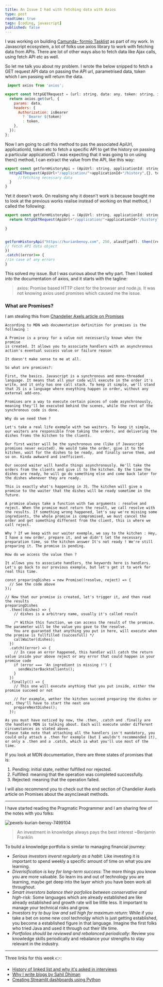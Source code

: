 ```yaml
---
title: An Issue I had with fetching data with Axios
type: post
readtime: true
tags: [coding, javascript]
published: false
---
```



I was working on building [Camunda- formio Tasklist](https://github.com/kurianbenoy-aot/camunda-formio-tasklist-vue) as part of my work. In Javascript ecosystem, a lot of folks
use axios library to work with fetching data from APIs. There are lot of other ways also to fetch data like Ajax calls, using fetch API etc as well.

So let me talk you about my problem. I wrote the below snipped to fetch a GET request API data on passing the API url,
parametrised data, token which I am passing will return the data.

```javascript
 import axios from 'axios';

export const httpGETRequest = (url: string, data: any, token: string, isBearer = true) => {
  return axios.get(url, {
    params: data,
    headers: {
      Authorization: isBearer
        ? `Bearer ${token}`
        : token,
    },
  });
};
```

Now I am going to call this method to pas the associated ApiUrl, applicationId, token etc to fetch a specific API to get
the history on passing a particular applicationID. I was expecting that it was going to on using then() method, I can extract the value
from the API, like this way:

```javascript
export const getformHistoryApi = (ApiUrl: string, applicationId: string,  token: string) => {
  httpGETRequest(ApiUrl+"/application/"+applicationId+"/history",{}, token).then((result) => {
      //fetching necessary data
  }
}
```

Yet it doesn't work. On realising why it doesn't work is because bought me to look at the previous works realise instead of working on that method, I called the following: 

```javascript
export const getformHistoryApi = (ApiUrl: string, applicationId: string,  token: string) => {
  return httpGETRequest(ApiUrl+"/application/"+applicationId+"/history",{}, token)
  
}


getformHistoryApi("https://kurianbenoy.com", 250, alasdfjadf). then((result) => {
// fetch API data object
})
.catch((error)=> {
//in case of any errors
}
```

This solved my issue. But I was curious about the why part. Then I looked into the documentation of axios, and it starts with
the tagline:

> axios: Promise based HTTP client for the browser and node.js. It was not knowing axios used promises which caused me the issue.

### What are Promises?

I am stealing this from [Chandelier Axels article on Promises](https://dev.to/spartakyste/the-promises-guide-i-would-have-loved-as-a-junior-developper-3621)

```
According to MDN web documentation definition for promises is the following :

A Promise is a proxy for a value not necessarily known when the promise 
is created. It allows you to associate handlers with an asynchronous
action's eventual success value or failure reason

It doesn't make sense to me at all. 

So what are promises?:

First, the basics. Javascript is a synchronous and mono-threaded language. It means that all your code will execute in the order it's write, and it only has one call stack. To keep it simple, we'll stand that JS is a language where eveything happen in order, without any external add-ons.

Promises are a way to execute certain pieces of code asynchronously, meaning they'll be executed behind the scenes, while the rest of the synchronous code is done.

Why do we need them ?

Let's take a real life exemple with two waiters. To keep it simple, our waiters are responsible from taking the orders, and delivering the dishes froms the kitchen to the clients.

Our first waiter will be the synchronous one (like if Javascript promises never existed). He would take the order, give it to the kitchen, wait for the dishes to be ready, and finally serve them, and so on. Kinda awkward and inefficient.

Our second waiter will handle things asynchronously. He'll take the orders from the clients and give it to the kitchen. By the time the dishes are ready, he will go do something else and come back later for the dishes whenever they are ready.

This is exactly what's happening in JS. The kitchen will give a promise to the waiter that the dishes will be ready sometime in the future.

A promise always take a function with two arguments : resolve and reject. When the promise must return the result, we call resolve with the results. If something wrong happened, let's say we're missing some ingredients, the whole promise is compromised, we must cancel the order and get something different from the client, this is where we call reject.

Why ? If we keep with our waiter exemple, we say to the kitchen : Hey, I have a new order, prepare it, and we didn't let the necessary preparation time, so the kitchen answer It's not ready ! We're still preparing it. The promise is pending.

How do we access the value then ?

It allows you to associate handlers, the keywords here is handlers. Let's go back to our previous exemple, but let's get it to work for real this time.

const preparingDishes = new Promise((resolve, reject) => {
  // See the code above
});

// Now that our promise is created, let's trigger it, and then read the results
preparingDishes
  .then((dishes) => {
    // dishes is a arbitrary name, usually it's called result

    /* Within this function, we can access the result of the promise. The parameter will be the value you gave to the resolve.
    You are guaranted that anything you put in here, will execute when the promise is fullfilled (succesfull) */
    callWaiter(dishes);
  })
  .catch((error) => {
    // In case an error happened, this handler will catch the return value inside your above reject or any error that could happen in your promise code
    if (error === 'An ingredient is missing !') {
      sendWaiterBacktoClients();
    }
  })
  .finally(() => {
    // This one will execute anything that you put inside, either the promise succeed or not

    // For example, wether the kitchen succeed preparing the dishes or not, they'll have to start the next one
    prepareNextDishes();
  });

As you must have noticed by now, the .then, .catch and .finally are the handlers MDN is talking about. Each will execute under different circumstances as stated above.
Please take note that attaching all the handlers isn't mandatory, you could only attach a .then for exemple (but I wouldn't recommended it), or only a .then and a .catch, which is what you'll use most of the time.
```

If you look at MDN documentation, there are three states of promises that is:

1. Pending: initial state, neither fulfilled nor rejected.
2. Fulfilled: meaning that the operation was completed successfully.
3. Rejected: meaning that the operation failed.

I will also recommend you to check out the end section of Chandelier Axels article on Promises about the async/await methods.

----
I have started reading the Pragmatic Programmer and I am sharing few of the notes with you folks:

![pexels-kurian-benoy-7499104](https://user-images.githubusercontent.com/24592806/114697081-17088e00-9d3b-11eb-87ee-96b52374a7d9.jpg)


> An investment in knowledge always pays the best interest ~Benjamin Franklin

To build a knowledge portfolia is similar to managing financial journey:

- *Serious investors inverst regularly as a habit*: Like investing it is important to spend weekly a specific amount of time on what you are learning.
- *Diverisification is key for long-term success*: The more things you know you are more valuable. So learn ins and out of technology you are learning, maybe get deep into the layer which you have been work all throughout.
- *Smart inverstors balance their porfolios between conservative and high-risk*: Some languages which are already established are like already established and growth rate will be little less. It important to manage your technical risks and grow.
- *Investors try to buy low and sell high for maximum return*: While if you take a bet on some new cool technolgy which is just getting established, you become a established figure in that language. Imagine the first folks who tried Java and used it through out their life time.
- *Portfolios should be reviewed and rebalanced periodically*: Review you knowledge skills periodically and rebalance your strengths to stay relevant in the industry.

----

Three links for this week  👉:

- [History of linked list and why it's asked in interviews](https://www.hillelwayne.com/post/linked-lists/)
- [Why I write blogs by Sahil Dhiman](https://blog.sahilister.in/2020/10/why-i-write-blogs/)
- [Creating Streamlit dashboards using Python](https://youtu.be/tx6bT2Sh9R8)

